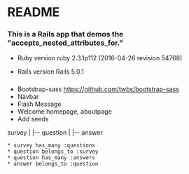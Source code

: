 # README

### This is a Rails app that demos the "accepts_nested_attributes_for."  

* Ruby version
	ruby 2.3.1p112 (2016-04-26 revision 54768) 

* Rails version
	Rails 5.0.1

###

* Bootstrap-sass	https://github.com/twbs/bootstrap-sass
* Navbar
* Flash Message
* Welcome homepage, aboutpage
* Add seeds

survey
	| 
	|--	question
			|
			|-- answer

	* survey has_many :questions
	* question belongs_to :survey
	* question has_many :answers
	* answer belongs_to :question 



